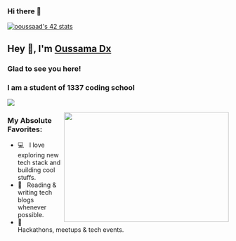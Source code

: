 ### Hi there 👋

[![ooussaad's 42 stats](https://badge.mediaplus.ma/greenbinary/ooussaad)](https://github.com/oakoudad/badge42)


## Hey 👋, I'm [Oussama Dx](https://github.com/OussamaDX/)

### Glad to see you here! 

### I am a student of 1337 coding school

[![](https://gitwar.herokuapp.com/badge?username=iampavangandhi&label=Gitwar%20Profile%20Score&style=for-the-badge&color=0088cc)](https://gitwar.herokuapp.com/)

<img align="right" height="250" width="375" alt="" src="https://raw.githubusercontent.com/iampavangandhi/iampavangandhi/master/gifs/coder.gif" />

### My Absolute Favorites:

- 💻 &nbsp; I love exploring new tech stack and building cool stuffs.
- 📰 &nbsp; Reading & writing tech blogs whenever possible.
- 🍕 &nbsp; Hackathons, meetups & tech events.
